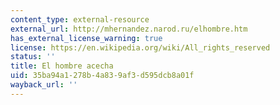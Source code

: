 ```yaml
---
content_type: external-resource
external_url: http://mhernandez.narod.ru/elhombre.htm
has_external_license_warning: true
license: https://en.wikipedia.org/wiki/All_rights_reserved
status: ''
title: El hombre acecha
uid: 35ba94a1-278b-4a83-9af3-d595dcb8a01f
wayback_url: ''
---
```

